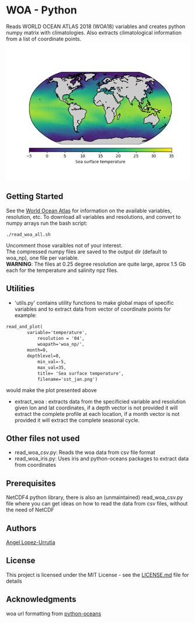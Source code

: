 # WOA - Python
Reads WORLD OCEAN ATLAS 2018 (WOA18) variables and creates python numpy matrix with climatologies. Also extracts climatological information from a list of coordinate points.
![SST January](sst_jan.png)

## Getting Started
See the [World Ocean Atlas](https://www.nodc.noaa.gov/OC5/woa18/) for information on the available variables, resolution, etc.
To download all variables and resolutions, and convert to numpy arrays run the bash script:
```
./read_woa_all.sh
```
Uncomment those varaibles not of your interest.  
The compressed numpy files are saved to the output dir (default to woa_np), one file per variable.  
**WARNING**: The files at 0.25 degree resolution are quite large, aprox 1.5 Gb each for the temperature and salinity npz files.

## Utilities
- 'utils.py' contains utility functions to make global maps of specific variables and to extract data from vector of coordinate points
	 for example:
```
read_and_plot(
		variable='temperature',
	        resolution = '04',
        	woapath='woa_np/',
		month=0,		
		depthlevel=0,	
        	min_val=-5,
        	max_val=35,
        	title= 'Sea surface temperature',
        	filename='sst_jan.png')
```
would make the plot presented above
- extract_woa : extracts data from the specificied variable and resolution given lon and lat coordinates, if a depth vector is not provided it will extract the complete profile at each location, if a month vector is not provided it will extract the complete seasonal cycle.


## Other files not used
- read_woa_csv.py:  Reads the woa data from csv file format
- read_woa_iris.py: Uses iris and python-oceans packages to extract data from coordinates

## Prerequisites

NetCDF4 python library, there is also an (unmaintained) read_woa_csv.py file where you can get ideas on how to read the data from csv files, without the need of NetCDF

## Authors
[Angel Lopez-Urrutia](https://lopezurrutia.github.com/)

## License

This project is licensed under the MIT License - see the [LICENSE.md](LICENSE.md) file for details

## Acknowledgments
 woa url formatting from [python-oceans](https://github.com/ocefpaf/python-oceans)

